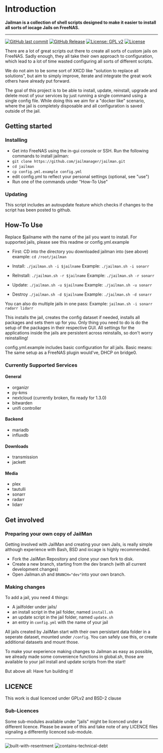 # Introduction

**Jailman is a collection of shell scripts designed to make it easier to install all sorts of iocage Jails on FreeNAS.**

---

[![GitHub last commit](https://img.shields.io/github/last-commit/jailmanager/jailman/dev.svg)](https://github.com/jailmanager/jailman/commits/dev) [![GitHub Release](https://img.shields.io/github/release/jailmanager/jailman.svg)](https://github.com/jailmanager/jailman/releases/latest) [![License: GPL v2](https://img.shields.io/badge/License-GPL%20v2-blue.svg)](https://github.com/jailmanager/jailman/blob/master/docs/LICENSE.GPLV2) [![License](https://img.shields.io/badge/License-BSD%202--Clause-orange.svg)](https://github.com/jailmanager/jailman/blob/master/docs/LICENSE.BSD2)

There are a lot of great scripts out there to create all sorts of custom jails on FreeNAS. Sadly enough, they all take their own approach to configuration, which lead to a lot of time wasted configuring all sorts of different scripts.

We do not aim to be some sort of XKCD like "solution to replace all solutions", but aim to simply improve, iterate and integrate the great work others have already put forward.

The goal of this project is to be able to install, update, reinstall, upgrade and delete most of your services by just running a single command using a single config file. While doing this we aim for a "docker like" scenario, where the jail is completely disposable and all configuration is saved outside of the jail.

## Getting started

### Installing

- Get into FreeNAS using the in-gui console or SSH.
  Run the following commands to install jailman:
- `git clone https://github.com/jailmanager/jailman.git`
- `cd jailman`
- `cp config.yml.example config.yml`
- edit config.yml to reflect your personal settings (optional, see "use")
- Run one of the commands under "How-To Use"

### Updating

This script includes an autoupdate feature which checks if changes to the script has been posted to github.

## How-To Use

Replace $jailname with the name of the jail you want to install.
For supported jails, please see this readme or config.yml.example

- First: CD into the directory you downloaded jailman into (see above)
  example:
  `cd /root/jailman`

- Install:
  `./jailman.sh -i $jailname`
  Example:
  `./jailman.sh -i sonarr`

- ReInstall:
  `./jailman.sh -r $jailname`
  Example:
  `./jailman.sh -r sonarr`

- Update:
  `./jailman.sh -u $jailname`
  Example:
  `./jailman.sh -u sonarr`

- Destroy
  `./jailman.sh -d $jailname`
  Example:
  `./jailman.sh -d sonarr`

You can also do multiple jails in one pass:
Example:
`jailman.sh -i sonarr radarr lidarr`

This installs the jail, creates the config dataset if needed, installs all packages and sets them up for you.
Only thing you need to do is do the setup of the packages in their respective GUI.
All settings for the applications inside the jails are persistent across reinstalls, so don't worry reinstalling!

config.yml.example includes basic configuration for all jails.
Basic means: The same setup as a FreeNAS plugin would've, DHCP on bridge0.

### Currently Supported Services

#### General

- organizr
- py-kms
- nextcloud (currently broken, fix ready for 1.3.0)
- bitwarden
- unifi controller

#### Backend

- mariadb
- influxdb

#### Downloads

- transmission
- jackett

#### Media

- plex
- tautulli
- sonarr
- radarr
- lidarr

## Get involved

### Preparing your own copy of JailMan

Getting involved with JailMan and creating your own Jails, is really simple although experience with Bash, BSD and iocage is highly recommended.

- Fork the JailMan Repository and clone your own fork to disk.
- Create a new branch, starting from the dev branch (with all current development changes)
- Open Jailman.sh and `BRANCH="dev"`into your own branch.

### Making changes

To add a jail, you need 4 things:

- A jailfolder under jails/
- an install script in the jail folder, named `install.sh`
- an update script in the jail folder, named `update.sh`
- an entry in `config.yml` with the name of your jail

All jails created by JailMan start with their own persistant data folder in a seperate dataset, mounted under `/config`.
You can safely use this, or create additional datasets and mount those.

To make your experience making changes to Jailman as easy as possible, we already made some convenience functions in global.sh, those are available to your jail install and update scripts from the start!

But above all: Have fun building it!

## LICENCE

This work is dual licenced under GPLv2 and BSD-2 clause

### Sub-Licences

Some sub-modules available under "jails" might be licenced under a different licence.
Please be aware of this and take note of any LICENCE files signaling a differently licenced sub-module.

---

![built-with-resentment](http://forthebadge.com/images/badges/built-with-resentment.svg) ![contains-technical-debt](http://forthebadge.com/images/badges/contains-technical-debt.svg)

